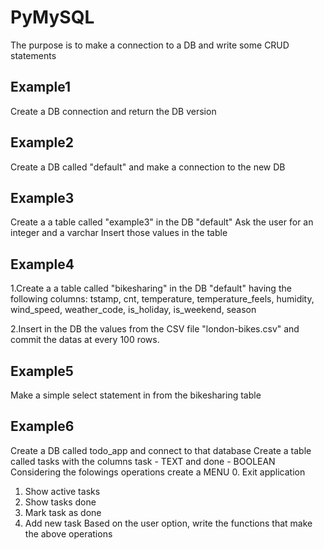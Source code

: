 # PyMySQL

The purpose is to make a connection to a DB and write some CRUD statements

## Example1
Create a DB connection and return the DB version

## Example2 
Create a DB called "default" and make a connection to the new DB

## Example3
Create a a table called "example3" in the DB "default"
Ask the user for an integer and a varchar 
Insert those values in the table

## Example4
1.Create a a table called "bikesharing" in the DB "default"
having the following columns: tstamp, cnt, temperature, 
temperature_feels, humidity, wind_speed, weather_code, 
is_holiday, is_weekend, season

2.Insert in the DB the values from the CSV file "london-bikes.csv"
and commit the datas at every 100 rows.

## Example5
Make a simple select statement in from the bikesharing table

## Example6
Create a DB called todo_app and connect to that database
Create a table called tasks with the columns task - TEXT and done - BOOLEAN
Considering the folowings operations create a MENU 
0. Exit application
1. Show active tasks
2. Show tasks done
3. Mark task as done
4. Add new task
Based on the user option, write the functions that make the above operations